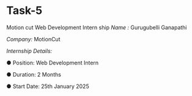 # Task-5
Motion cut Web Development Intern ship
*Name :* Gurugubelli Ganapathi

*Company:* MotionCut

*Internship Details:*

● Position: Web Development Intern

● Duration: 2 Months

● Start Date: 25th January 2025
